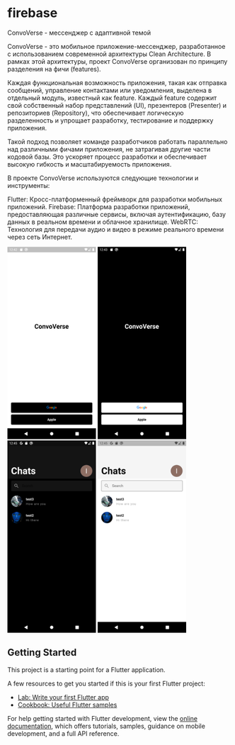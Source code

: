 # firebase

ConvoVerse - мессенджер с адаптивной темой

ConvoVerse - это мобильное приложение-мессенджер, разработанное с использованием современной архитектуры Clean Architecture. В рамках этой архитектуры, проект ConvoVerse организован по принципу разделения на фичи (features).

Каждая функциональная возможность приложения, такая как отправка сообщений, управление контактами или уведомления, выделена в отдельный модуль, известный как feature. Каждый feature содержит свой собственный набор представлений (UI), презентеров (Presenter) и репозиториев (Repository), что обеспечивает логическую разделенность и упрощает разработку, тестирование и поддержку приложения.

Такой подход позволяет команде разработчиков работать параллельно над различными фичами приложения, не затрагивая другие части кодовой базы. Это ускоряет процесс разработки и обеспечивает высокую гибкость и масштабируемость приложения.

В проекте ConvoVerse используются следующие технологии и инструменты:

Flutter: Кросс-платформенный фреймворк для разработки мобильных приложений.
Firebase: Платформа разработки приложений, предоставляющая различные сервисы, включая аутентификацию, базу данных в реальном времени и облачное хранилище.
WebRTC: Технология для передачи аудио и видео в режиме реального времени через сеть Интернет.

<img src="Screenshot_1685882561.png" alt="screenshot" width="200"/>
<img src="Screenshot_1685882616.png" alt="screenshot" width="200"/>
<img src="Screenshot_1685882722.png" alt="screenshot" width="200"/>
<img src="Screenshot_1685882732.png" alt="screenshot" width="200"/>


## Getting Started

This project is a starting point for a Flutter application.

A few resources to get you started if this is your first Flutter project:

- [Lab: Write your first Flutter app](https://docs.flutter.dev/get-started/codelab)
- [Cookbook: Useful Flutter samples](https://docs.flutter.dev/cookbook)

For help getting started with Flutter development, view the
[online documentation](https://docs.flutter.dev/), which offers tutorials,
samples, guidance on mobile development, and a full API reference.
